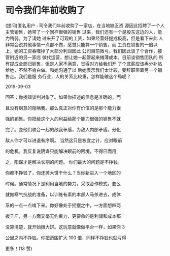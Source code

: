 # 司令我们年前收购了

(提问)匿名用户 : 司令我们年前收购了一家店，在当地缺乏资 源因此招聘了一个人主管销售，她带了一个同样很强的销售 过来，我们还有一个是股东这边的人，能力稍弱。为了请她 过来开了可观的工资，如果经营好提成极高，但是看下来此 人非常会说其他事情一点都不做，感觉只能算一个销售，而 工资在销售的一倍以上，她的工资吞噬掉了大部分利润因此 公司目前微亏。我们因此谈了个合作，接管附近的另一家店 做代运营，想让她一起管起来摊薄成本。目前谈销售团队的 所有提成全部归销售，但是人家不满意，觉得对方给我们开 了个底薪应该再分补贴给她，不然不肯白做。和她沟通了以 后她表示我们太计较，要辞职带着另一个销售走。我们是服 务行业，人的关系比较重，怎样能破这个局呢？

2019-09-03

回答：你找错谈判对象了。如果你描述的信息是准确的，而

且没有刻意的隐瞒我。那么真正对你有价值的是那个能力很

强的销售。你把给这个人的利益给那个能力很强的销售不就

完了。变他们联合一起的敌我矛盾，为敌人内部矛盾。分化

敌人你才可以进退有序啊。 当然这只是权宜之计，应对眼前

的危机。我反复说阴谋只能解决眼前的困境，不得已而用

之，阳谋才是解决长期的问题。 你们最大的问题是不挣钱。

你都不挣钱了，你还摊大饼干什么？当你新进入一个地区的

时候。通常情况下是利用当地的势力，采取合作模式。要么

就做寒气抗战的准备，以训练有素的本部人马杀进去，成体

系的一点一点啃下来。你好像处于摇摆之中，一方面想四两

拨千斤，另一方面又毫无约束力，更要命的是利润和成本都

没算清楚，就开始摊大饼。这玩意就像做平台一样，如果你 3

公里之内不挣钱。你把范围扩大 100 倍，同样不挣钱也就亏得

更多！(13 赞)